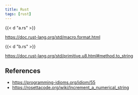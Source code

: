 ```yaml
---
title: Rust
tags: [rust]
---
```


{{< d "a.rs" >}}

<https://doc.rust-lang.org/std/macro.format.html>

{{< d "b.rs" >}}

<https://doc.rust-lang.org/std/primitive.u8.html#method.to_string>

## References

- <https://programming-idioms.org/idiom/55>
- <https://rosettacode.org/wiki/Increment_a_numerical_string>
